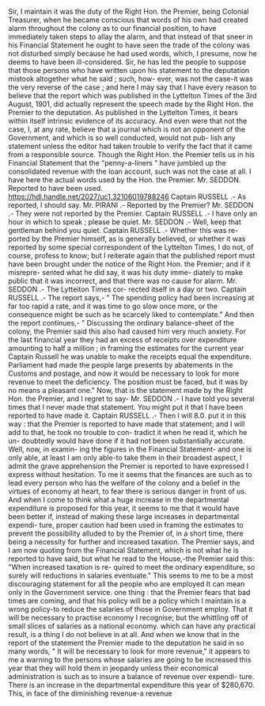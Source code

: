 Sir, I maintain it was the duty of the Right Hon. the Premier, being Colonial Treasurer, when he became conscious that words of his own had created alarm throughout the colony as to our financial position, to have immediately taken steps to allay the alarm, and that instead of that sneer in his Financial Statement he ought to have seen the trade of the colony was not disturbed simply because he had used words, which, I presume, now he deems to have been ill-considered. Sir, he has led the people to suppose that those persons who have written upon his statement to the deputation mistook altogether what he said ; such, how- ever, was not the case-it was the very reverse of the case ; and here I may say that I have every reason to believe that the report which was published in the Lyttelton Times of the 3rd August, 1901, did actually represent the speech made by the Right Hon. the Premier to the deputation. As published in the Lyttelton Times, it bears within itself intrinsic evidence of its accuracy. And even were that not the case, I, at any rate, believe that a journal which is not an opponent of the Government, and which is so well conducted, would not pub- lish any statement unless the editor had taken trouble to verify the fact that it came from a responsible source. Though the Right Hon. the Premier tells us in his Financial Statement that the "penny-a-liners " have jumbled up the consolidated revenue with the loan account, such was not the case at all. I have here the actual words used by the Hon. the Premier. Mr. SEDDON. Reported to have been used. https://hdl.handle.net/2027/uc1.32106019788246 Captain RUSSELL .- As reported, I should say. Mr. PIRANI .- Reported by the Premier? Mr. SEDDON .- They were not reported by the Premier. Captain RUSSELL .- I have only an hour in which to speak ; please be quiet. Mr. SEDDON .- Well, keep that gentleman behind you quiet. Captain RUSSELL .- Whether this was re- ported by the Premier himself, as is generally believed, or whether it was reported by some special correspondent of the Lyttelton Times, I do not, of course, profess to know; but I reiterate again that the published report must have been brought under the notice of the Right Hon. the Premier; and if it misrepre- sented what he did say, it was his duty imme- diately to make public that it was incorrect, and that there was no cause for alarm. Mr. SEDDON .- The Lytteiton Times cor- rected itself in a day or two. Captain RUSSELL .- The report says,- " The spending policy had been increasing at far too rapid a rate, and it was time to go slow once more, or the consequence might be such as he scarcely liked to contemplate." And then the report continues,- " Discussing the ordinary balance-sheet of the colony, the Premier said this also had caused him very much anxiety. For the last financial year they had an excess of receipts over expenditure amounting to half a million ; in framing the estimates for the current year Captain Russell he was unable to make the receipts equal the expenditure. Parliament had made the people large presents by abatements in the Customs and postage, and now it would be necessary to look for more revenue to meet the deficiency. The position must be faced, but it was by no means a pleasant one." Now, that is the statement made by the Right Hon. the Premier, and I regret to say- Mr. SEDDON .- I have told you several times that I never made that statement. You might put it that I have been reported to have made it. Captain RUSSELL .- Then I will 8.0. put it in this way : that the Premier is reported to have made that statement; and I will add to that, he took no trouble to con- tradict it when he read it, which he un- doubtedly would have done if it had not been substantially accurate. Well, now, in examin- ing the figures in the Financial Statement- <!-- PageHeader=". -" --> and one is only able, at least I am only able-to take them in their broadest aspect, I admit the grave apprehension the Premier is reported to have expressed I express without hesitation. To me it seems that the finances are such as to lead every person who has the welfare of the colony and a belief in the virtues of economy at heart, to fear there is serious danger in front of us. And when I come to think what a huge increase in the departmental expenditure is proposed for this year, it seems to me that it would have been better if, instead of making these large increases in departmental expendi- ture, proper caution had been used in framing the estimates to prevent the possibility alluded to by the Premier of, in a short time, there being a necessity for further and increased taxation. The Premier says, and I am now quoting from the Financial Statement, which is not what he is reported to have said, but what he read to the House,-the Premier said this: "When increased taxation is re- quired to meet the ordinary expenditure, so surely will reductions in salaries eventuate." This seems to me to be a most discouraging statement for all the people who are employed It can mean only in the Government service. one thing : that the Premier fears that bad times are coming, and that his policy will be a policy which I maintain is a wrong policy-to reduce the salaries of those in Government employ. That it will be necessary to practise economy I recognise; but the whittling off of small slices of salaries as a national economy. which can have any practical result, is a thing I do not believe in at all. And when we know that in the report of the statement the Premier made to the deputation he said in so many words, " It will be necessary to look for more revenue," it appears to me a warning to the persons whose salaries are going to be increased this year that they will hold them in jeopardy unless their economical administration is such as to insure a balance of revenue over expendi- ture. There is an increase in the departmental expenditure this year of $280,670. This, in face of the diminishing revenue-a revenue 